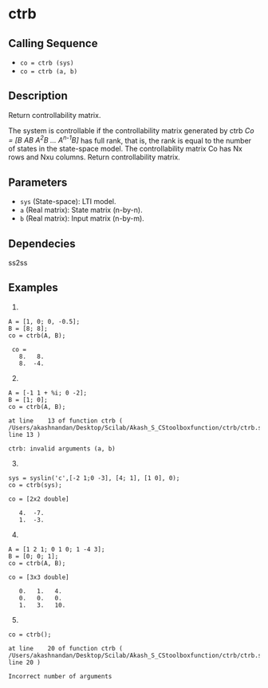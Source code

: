 # ctrb

## Calling Sequence
- `co = ctrb (sys)`
- `co = ctrb (a, b)`

## Description
Return controllability matrix.

The system is controllable if the controllability matrix generated by ctrb _Co = [B AB A<sup>2</sup>B ... A<sup>n-1</sup>B]_ has full rank, that is, the rank is equal to the number of states in the state-space model. The controllability matrix Co has Nx rows and Nxu columns.
Return controllability matrix.

## Parameters
- `sys` (State-space): LTI model.
- `a` (Real matrix): State matrix (n-by-n).
- `b` (Real matrix): Input matrix (n-by-m).

## Dependecies
ss2ss

## Examples
1.
```
A = [1, 0; 0, -0.5];
B = [8; 8];
co = ctrb(A, B);
```
```
 co =
   8.   8.
   8.  -4.
```
2.
```
A = [-1 1 + %i; 0 -2];
B = [1; 0];
co = ctrb(A, B);
```
```
at line    13 of function ctrb ( /Users/akashnandan/Desktop/Scilab/Akash_S_CStoolboxfunction/ctrb/ctrb.sci line 13 )

ctrb: invalid arguments (a, b)
```

3.
```
sys = syslin('c',[-2 1;0 -3], [4; 1], [1 0], 0);
co = ctrb(sys);
```
```
co = [2x2 double]

   4.  -7.
   1.  -3.
```

4.
```
A = [1 2 1; 0 1 0; 1 -4 3];
B = [0; 0; 1];
co = ctrb(A, B);
```
```
co = [3x3 double]

   0.   1.   4. 
   0.   0.   0. 
   1.   3.   10.
```

5.
```
co = ctrb();
```
```
at line    20 of function ctrb ( /Users/akashnandan/Desktop/Scilab/Akash_S_CStoolboxfunction/ctrb/ctrb.sci line 20 )

Incorrect number of arguments
```
